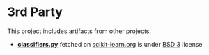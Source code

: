 # 3rd Party

This project includes artifacts from other projects.

* [**classifiers.py**](learn-python-for-data-science-1/classifiers.py) fetched on [scikit-learn.org](http://scikit-learn.org/stable/auto_examples/classification/plot_classifier_comparison.html#sphx-glr-auto-examples-classification-plot-classifier-comparison-py) is under [BSD 3](https://opensource.org/licenses/BSD-3-Clause) license
